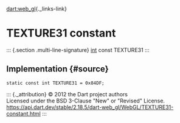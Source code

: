 [dart:web\_gl](../../dart-web_gl/dart-web_gl-library){._links-link}

TEXTURE31 constant
==================

::: {.section .multi-line-signature}
[int](../../dart-core/int-class) const TEXTURE31
:::

Implementation {#source}
--------------

``` {.language-dart data-language="dart"}
static const int TEXTURE31 = 0x84DF;
```

::: {._attribution}
© 2012 the Dart project authors\
Licensed under the BSD 3-Clause \"New\" or \"Revised\" License.\
<https://api.dart.dev/stable/2.18.5/dart-web_gl/WebGL/TEXTURE31-constant.html>
:::
